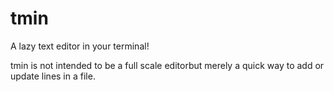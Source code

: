 # tmin
A lazy text editor in your terminal!

tmin is not intended to be a full scale editorbut merely a quick way to add or update lines in a file.
